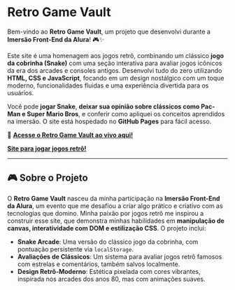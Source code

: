 # Retro Game Vault

Bem-vindo ao **Retro Game Vault**, um projeto que desenvolvi durante a **Imersão Front-End da Alura**! 🎮✨

Este site é uma homenagem aos jogos retrô, combinando um clássico **jogo da cobrinha (Snake)** com uma seção interativa para avaliar jogos icônicos da era dos arcades e consoles antigos. Desenvolvi tudo do zero utilizando **HTML, CSS e JavaScript**, focando em um design nostálgico com um toque moderno, funcionalidades fluidas e uma experiência divertida para os usuários.

Você pode **jogar Snake**, **deixar sua opinião sobre clássicos como Pac-Man e Super Mario Bros**, e conferir como apliquei os conceitos aprendidos na imersão. O site está hospedado no **GitHub Pages** para fácil acesso.

🔗 **[Acesse o Retro Game Vault ao vivo aqui!](https://pedroeks.github.io/front-end/)**

**[Site para jogar jogos retrô!](https://www.gamestalgia.net/)**

---

## 🎮 Sobre o Projeto

O **Retro Game Vault** nasceu da minha participação na **Imersão Front-End da Alura**, um evento que me desafiou a criar algo prático e criativo com as tecnologias que domino. Minha paixão por jogos retrô me inspirou a construir esse site, que demonstra minhas habilidades em **manipulação de canvas, interatividade com DOM e estilização CSS**. O projeto inclui:

- **Snake Arcade**: Uma versão do clássico jogo da cobrinha, com pontuação persistente via `localStorage`.
- **Avaliações de Clássicos**: Um sistema para avaliar jogos retrô famosos com estrelas e comentários, também salvos localmente.
- **Design Retrô-Moderno**: Estética pixelada com cores vibrantes, inspirada nos arcades dos anos 80, mas com animações suaves.




